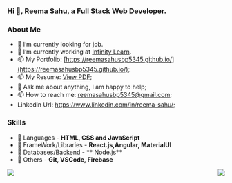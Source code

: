 ### Hi 👋, Reema Sahu, a Full Stack Web Developer. 
 
  
### About Me
- 🔭 I’m currently looking for job.
- 🌱 I’m currently working at [Infinity Learn](https://infinitylearn.com/).
- 📫 My Portfolio: [https://reemasahusbp5345.github.io/](https://reemasahusbp5345.github.io/);
- 📫 My Resume: [View PDF](https://drive.google.com/file/d/1zTjitFghDRSuBIKBRT7jOBLiHI8v3C6c/view?usp=sharing);
- 💬 Ask me about anything, I am happy to help;
- 📫 How to reach me: reemasahusbp5345@gmail.com;
- Linkedin Url: https://www.linkedin.com/in/reema-sahu/;
  
 
 ### Skills
- 🚀 Languages - **HTML, CSS and JavaScript**
- 🚀 FrameWork/Libraries - **React.js,Angular, MaterialUI**
- 🚀 Databases/Backend - ** Node.js**
- 🚀 Others - **Git, VSCode, Firebase**
 
<div style = "display:flex; justify-content: space-between" >
  <img src = "https://github-readme-stats.vercel.app/api?username=reemasahusbp5345&&show_icons=true&theme=radical&count_private=true&include_all_commits=true" />
  <img src = "https://github-readme-stats.vercel.app/api/top-langs/?username=reemasahusbp5345&show_icons=true&theme=radical" />
</div>
 
 
